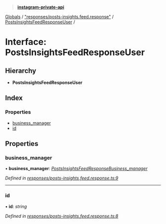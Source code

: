 > **[instagram-private-api](../README.md)**

[Globals](../README.md) / ["responses/posts-insights.feed.response"](../modules/_responses_posts_insights_feed_response_.md) / [PostsInsightsFeedResponseUser](_responses_posts_insights_feed_response_.postsinsightsfeedresponseuser.md) /

# Interface: PostsInsightsFeedResponseUser

## Hierarchy

* **PostsInsightsFeedResponseUser**

## Index

### Properties

* [business_manager](_responses_posts_insights_feed_response_.postsinsightsfeedresponseuser.md#business_manager)
* [id](_responses_posts_insights_feed_response_.postsinsightsfeedresponseuser.md#id)

## Properties

###  business_manager

• **business_manager**: *[PostsInsightsFeedResponseBusiness_manager](_responses_posts_insights_feed_response_.postsinsightsfeedresponsebusiness_manager.md)*

*Defined in [responses/posts-insights.feed.response.ts:9](https://github.com/dilame/instagram-private-api/blob/3e16058/src/responses/posts-insights.feed.response.ts#L9)*

___

###  id

• **id**: *string*

*Defined in [responses/posts-insights.feed.response.ts:8](https://github.com/dilame/instagram-private-api/blob/3e16058/src/responses/posts-insights.feed.response.ts#L8)*